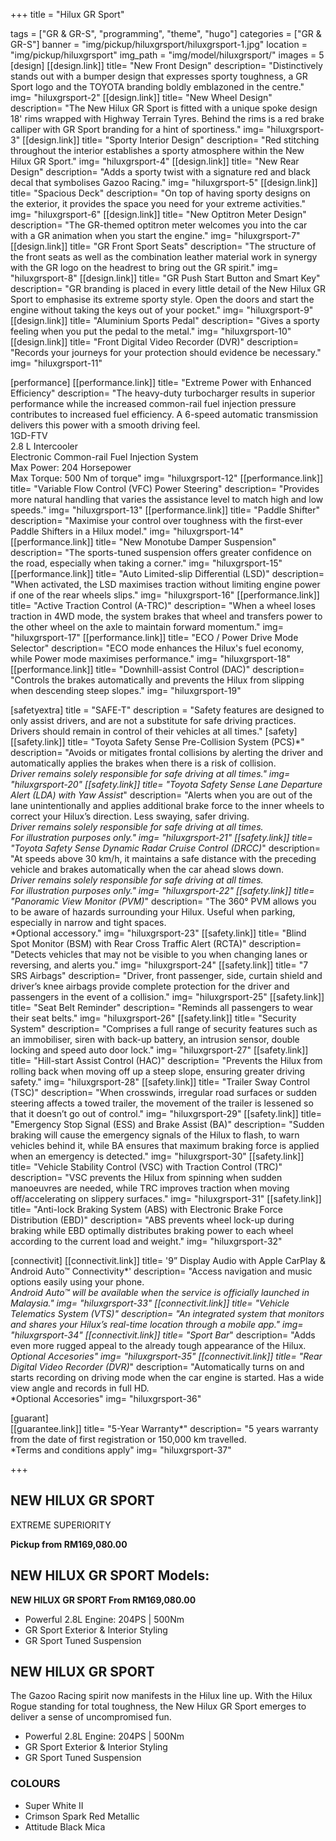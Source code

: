 +++
title = "Hilux GR Sport"

tags = ["GR & GR-S", "programming", "theme", "hugo"]
categories = ["GR & GR-S"]
banner = "img/pickup/hiluxgrsport/hiluxgrsport-1.jpg"
location = "img/pickup/hiluxgrsport"
img_path = "img/model/hiluxgrsport/"
images = 5
[design]
   [[design.link]]
     title= "New Front Design"
     description= "Distinctively stands out with a bumper design that expresses sporty toughness, a GR Sport logo and the TOYOTA branding boldly emblazoned in the centre."
     img= "hiluxgrsport-2"
   [[design.link]]
     title= "New Wheel Design"
     description= "The New Hilux GR Sport is fitted with a unique spoke design 18' rims wrapped with Highway Terrain Tyres. Behind the rims is a red brake calliper with GR Sport branding for a hint of sportiness."
     img= "hiluxgrsport-3"
   [[design.link]]
     title= "Sporty Interior Design"
     description= "Red stitching throughout the interior establishes a sporty atmosphere within the New Hilux GR Sport."
     img= "hiluxgrsport-4"
   [[design.link]]
     title= "New Rear Design"
     description= "Adds a sporty twist with a signature red and black decal that symbolises Gazoo Racing."
     img= "hiluxgrsport-5"
   [[design.link]]
     title= "Spacious Deck"
     description= "On top of having sporty designs on the exterior, it provides the space you need for your extreme activities."
     img= "hiluxgrsport-6"
   [[design.link]]
     title= "New Optitron Meter Design"
     description= "The GR-themed optitron meter welcomes you into the car with a GR animation when you start the engine."
     img= "hiluxgrsport-7"
   [[design.link]]
     title= "GR Front Sport Seats"
     description= "The structure of the front seats as well as the combination leather material work in synergy with the GR logo on the headrest to bring out the GR spirit."
     img= "hiluxgrsport-8"
   [[design.link]]
     title= "GR Push Start Button and Smart Key"
     description= "GR branding is placed in every little detail of the New Hilux GR Sport to emphasise its extreme sporty style. Open the doors and start the engine without taking the keys out of your pocket."
     img= "hiluxgrsport-9"
   [[design.link]]
     title= "Aluminium Sports Pedal"
     description= "Gives a sporty feeling when you put the pedal to the metal."
     img= "hiluxgrsport-10"
   [[design.link]]
     title= "Front Digital Video Recorder (DVR)"
     description= "Records your journeys for your protection should evidence be necessary."
     img= "hiluxgrsport-11"
 
 
[performance]
   [[performance.link]]
     title= "Extreme Power with Enhanced Efficiency"
     description= "The heavy-duty turbocharger results in superior performance while the increased common-rail fuel injection pressure contributes to increased fuel efficiency. A 6-speed automatic transmission delivers this power with a smooth driving feel.<br>1GD-FTV<br>2.8 L Intercooler<br>Electronic Common-rail Fuel Injection System<br>Max Power: 204 Horsepower<br>Max Torque: 500 Nm of torque"
     img= "hiluxgrsport-12"
   [[performance.link]]
     title= "Variable Flow Control (VFC) Power Steering"
     description= "Provides more natural handling that varies the assistance level to match high and low speeds."
     img= "hiluxgrsport-13"
   [[performance.link]]
     title= "Paddle Shifter"
     description= "Maximise your control over toughness with the first-ever Paddle Shifters in a Hilux model."
     img= "hiluxgrsport-14"
   [[performance.link]]
     title= "New Monotube Damper Suspension"
     description= "The sports-tuned suspension offers greater confidence on the road, especially when taking a corner."
     img= "hiluxgrsport-15"
   [[performance.link]]
     title= "Auto Limited-slip Differential (LSD)"
     description= "When activated, the LSD maximises traction without limiting engine power if one of the rear wheels slips."
     img= "hiluxgrsport-16"
   [[performance.link]]
     title= "Active Traction Control (A-TRC)"
     description= "When a wheel loses traction in 4WD mode, the system brakes that wheel and transfers power to the other wheel on the axle to maintain forward momentum."
     img= "hiluxgrsport-17"
   [[performance.link]]
     title= "ECO / Power Drive Mode Selector"
     description= "ECO mode enhances the Hilux's fuel economy, while Power mode maximises performance."
     img= "hiluxgrsport-18"
   [[performance.link]]
     title= "Downhill-assist Control (DAC)"
     description= "Controls the brakes automatically and prevents the Hilux from slipping when descending steep slopes."
     img= "hiluxgrsport-19"

[safetyextra]
  title = "SAFE-T"
  description = "Safety features are designed to only assist drivers, and are not a substitute for safe driving practices. Drivers should remain in control of their vehicles at all times."
[safety]
   [[safety.link]]
     title= "Toyota Safety Sense Pre-Collision System (PCS)*"
     description= "Avoids or mitigates frontal collisions by alerting the driver and automatically applies the brakes when there is a risk of collision.<br>*Driver remains solely responsible for safe driving at all times."
     img= "hiluxgrsport-20"
   [[safety.link]]
     title= "Toyota Safety Sense Lane Departure Alert (LDA) with Yaw Assist*"
     description= "Alerts when you are out of the lane unintentionally and applies additional brake force to the inner wheels to correct your Hilux’s direction. Less swaying, safer driving.<br>*Driver remains solely responsible for safe driving at all times.<br>For illustration purposes only."
     img= "hiluxgrsport-21"
   [[safety.link]]
     title= "Toyota Safety Sense Dynamic Radar Cruise Control (DRCC)*"
     description= "At speeds above 30 km/h, it maintains a safe distance with the preceding vehicle and brakes automatically when the car ahead slows down.<br>*Driver remains solely responsible for safe driving at all times.<br>For illustration purposes only."
     img= "hiluxgrsport-22"
   [[safety.link]]
     title= "Panoramic View Monitor (PVM)*"
     description= "The 360° PVM allows you to be aware of hazards surrounding your Hilux. Useful when parking, especially in narrow and tight spaces.<br>*Optional accessory."
     img= "hiluxgrsport-23"
   [[safety.link]]
     title= "Blind Spot Monitor (BSM) with Rear Cross Traffic Alert (RCTA)"
     description= "Detects vehicles that may not be visible to you when changing lanes or reversing, and alerts you."
     img= "hiluxgrsport-24"
   [[safety.link]]
     title= "7 SRS Airbags"
     description= "Driver, front passenger, side, curtain shield and driver’s knee airbags provide complete protection for the driver and passengers in the event of a collision."
     img= "hiluxgrsport-25"
   [[safety.link]]
     title= "Seat Belt Reminder"
     description= "Reminds all passengers to wear their seat belts."
     img= "hiluxgrsport-26"
   [[safety.link]]
     title= "Security System"
     description= "Comprises a full range of security features such as an immobiliser, siren with back-up battery, an intrusion sensor, double locking and speed auto door lock."
     img= "hiluxgrsport-27"
   [[safety.link]]
     title= "Hill-start Assist Control (HAC)"
     description= "Prevents the Hilux from rolling back when moving off up a steep slope, ensuring greater driving safety."
     img= "hiluxgrsport-28"
   [[safety.link]]
     title= "Trailer Sway Control (TSC)"
     description= "When crosswinds, irregular road surfaces or sudden steering affects a towed trailer, the movement of the trailer is lessened so that it doesn’t go out of control."
     img= "hiluxgrsport-29"
   [[safety.link]]
     title= "Emergency Stop Signal (ESS) and Brake Assist (BA)"
     description= "Sudden braking will cause the emergency signals of the Hilux to flash, to warn vehicles behind it, while BA ensures that maximum braking force is applied when an emergency is detected."
     img= "hiluxgrsport-30"
   [[safety.link]]
     title= "Vehicle Stability Control (VSC) with Traction Control (TRC)"
     description= "VSC prevents the Hilux from spinning when sudden manoeuvres are needed, while TRC improves traction when moving off/accelerating on slippery surfaces."
     img= "hiluxgrsport-31"
   [[safety.link]]
     title= "Anti-lock Braking System (ABS) with Electronic Brake Force Distribution (EBD)"
     description= "ABS prevents wheel lock-up during braking while EBD optimally distributes braking power to each wheel according to the current load and weight."
     img= "hiluxgrsport-32"
  

[connectivit]
   [[connectivit.link]]
     title= '9” Display Audio with Apple CarPlay & Android Auto™ Connectivity*'
     description= "Access navigation and music options easily using your phone.<br>*Android Auto™ will be available when the service is officially launched in Malaysia."
     img= "hiluxgrsport-33"
   [[connectivit.link]]
     title= "Vehicle Telematics System (VTS)"
     description= "An integrated system that monitors and shares your Hilux’s real-time location through a mobile app."
     img= "hiluxgrsport-34"
   [[connectivit.link]]
     title= "Sport Bar*"
     description= "Adds even more rugged appeal to the already tough appearance of the Hilux.<br>*Optional Accesories"
     img= "hiluxgrsport-35"
   [[connectivit.link]]
     title= "Rear Digital Video Recorder (DVR)*"
     description= "Automatically turns on and starts recording on driving mode when the car engine is started. Has a wide view angle and records in full HD.<br>*Optional Accesories"
     img= "hiluxgrsport-36"

[guarant]  
   [[guarantee.link]]
     title= "5-Year Warranty*"
     description= "5 years warranty from the date of first registration or 150,000 km travelled.<br>*Terms and conditions apply"
     img= "hiluxgrsport-37"
  

+++
## NEW HILUX GR SPORT

EXTREME SUPERIORITY

**Pickup from RM169,080.00**

## NEW HILUX GR SPORT Models:

**NEW HILUX GR SPORT  From RM169,080.00**
- Powerful 2.8L Engine: 204PS | 500Nm
- GR Sport Exterior & Interior Styling
- GR Sport Tuned Suspension
 
## NEW HILUX GR SPORT
The Gazoo Racing spirit now manifests in the Hilux line up. With the Hilux Rogue standing for total toughness, the New Hilux GR Sport emerges to deliver a sense of uncompromised fun.

- Powerful 2.8L Engine: 204PS | 500Nm
- GR Sport Exterior & Interior Styling
- GR Sport Tuned Suspension


### COLOURS
- Super White II
- Crimson Spark Red Metallic
- Attitude Black Mica
